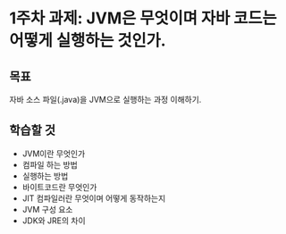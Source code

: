 #  1주차 과제: JVM은 무엇이며 자바 코드는 어떻게 실행하는 것인가.

## 목표

자바 소스 파일(.java)을 JVM으로 실행하는 과정 이해하기.

## 학습할 것

- JVM이란 무엇인가
- 컴파일 하는 방법
- 실행하는 방법
- 바이트코드란 무엇인가
- JIT 컴파일러란 무엇이며 어떻게 동작하는지
- JVM 구성 요소
- JDK와 JRE의 차이